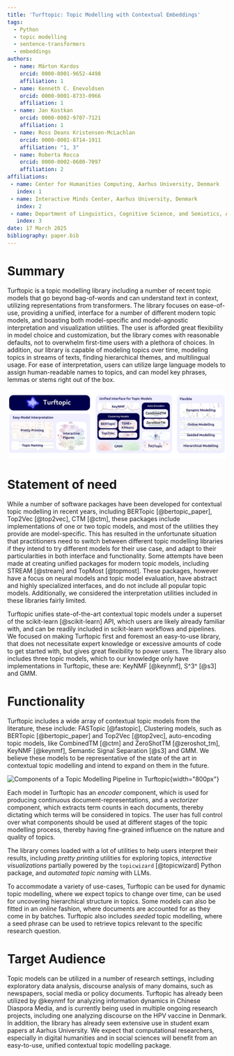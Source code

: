 ```yaml
---
title: 'Turftopic: Topic Modelling with Contextual Embeddings'
tags:
  - Python
  - topic modelling
  - sentence-transformers
  - embeddings
authors:
  - name: Márton Kardos
    orcid: 0000-0001-9652-4498
    affiliation: 1
  - name: Kenneth C. Enevoldsen
    orcid: 0000-0001-8733-0966
    affiliation: 1
  - name: Jan Kostkan
    orcid: 0000-0002-9707-7121
    affiliation: 1
  - name: Ross Deans Kristensen-McLachlan
    orcid: 0000-0001-8714-1911
    affiliation: "1, 3"
  - name: Roberta Rocca
    orcid: 0000-0002-0680-7097
    affiliation: 2
affiliations:
 - name: Center for Humanities Computing, Aarhus University, Denmark
   index: 1
 - name: Interactive Minds Center, Aarhus University, Denmark
   index: 2
 - name: Department of Linguistics, Cognitive Science, and Semiotics, Aarhus University, Denmark
   index: 3
date: 17 March 2025
bibliography: paper.bib
---
```


# Summary

Turftopic is a topic modelling library including a number of recent topic models that go beyond bag-of-words and can understand text in context, utilizing representations from transformers.
The library focuses on ease-of-use, providing a unified, interface for a number of different modern topic models, and boasting both model-specific and model-agnostic interpretation and visualization utilities.
The user is afforded great flexibility in model choice and customization, but the library comes with reasonable defaults, not to overwhelm first-time users with a plethora of choices.
In addition, our library is capable of modeling topics over time, modeling topics in streams of texts, finding hierarchical themes, and multilingual usage.
For ease of interpretation, users can utilize large language models to assign human-readable names to topics, and can model key phrases, lemmas or stems right out of the box.

![An Overview of Turftopic's Functionality](assets/paper_banner.png)

# Statement of need

While a number of software packages have been developed for contextual topic modelling in recent years, including BERTopic [@bertopic_paper], Top2Vec [@top2vec], CTM [@ctm], these packages include implementations of one or two topic models, and most of the utilities they provide are model-specific. This has resulted in the unfortunate situation that practitioners need to switch between different topic modelling libraries if they intend to try different models for their use case, and adapt to their particularities in both interface and functionality.
Some attempts have been made at creating unified packages for modern topic models, including STREAM [@stream] and TopMost [@topmost]. These packages, however have a focus on neural models and topic model evaluation, have abstract and highly specialized interfaces, and do not include all popular topic models.
Additionally, we considered the interpretation utilities included in these libraries fairly limited.

Turftopic unifies state-of-the-art contextual topic models under a superset of the scikit-learn [@scikit-learn] API, which users are likely already familiar with, and can be readily included in scikit-learn workflows and pipelines.
We focused on making Turftopic first and foremost an easy-to-use library, that does not necessitate expert knowledge or excessive amounts of code to get started with, but gives great flexibility to power users.
The library also includes three topic models, which to our knowledge only have implementations in Turftopic, these are: KeyNMF [@keynmf], S^3^ [@s3] and GMM.

# Functionality

Turftopic includes a wide array of contextual topic models from the literature, these include:
FASTopic [@fastopic], Clustering models, such as BERTopic [@bertopic_paper] and Top2Vec [@top2vec], auto-encoding topic models, like CombinedTM [@ctm] and ZeroShotTM [@zeroshot_tm], KeyNMF [@keynmf], Semantic Signal Separation [@s3] and GMM.
We believe these models to be representative of the state of the art in contextual topic modelling and intend to expand on them in the future.

![Components of a Topic Modelling Pipeline in Turftopic](https://x-tabdeveloping.github.io/turftopic/images/topic_modeling_pipeline.png){width="800px"}

Each model in Turftopic has an *encoder* component, which is used for producing continuous document-representations, and a *vectorizer* component, which extracts term counts in each documents, thereby dictating which terms will be considered in topics.
The user has full control over what components should be used at different stages of the topic modelling process, thereby having fine-grained influence on the nature and quality of topics.

The library comes loaded with a lot of utilities to help users interpret their results, including *pretty printing* utilities for exploring topics, *interactive visualizations* partially powered by the `topicwizard` [@topicwizard] Python package, and *automated topic naming* with LLMs.

To accommodate a variety of use-cases, Turftopic can be used for dynamic topic modelling, where we expect topics to change over time, can be used for uncovering hierarchical structure in topics.
Some models can also be fitted in an *online* fashion, where documents are accounted for as they come in by batches.
Turftopic also includes *seeded* topic modelling, where a seed phrase can be used to retrieve topics relevant to the specific research question.

# Target Audience

Topic models can be utilized in a number of research settings, including exploratory data analysis, discourse analysis of many domains, such as newspapers, social media or policy documents.
Turftopic has already been utilized by @keynmf for analyzing information dynamics in Chinese Diaspora Media, and is currently being used in multiple ongoing research projects, including one analyzing discourse on the HPV vaccine in Denmark.
In addition, the library has already seen extensive use in student exam papers at Aarhus University.
We expect that computational researchers, especially in digital humanities and in social sciences will benefit from an easy-to-use, unified contextual topic modelling package.
